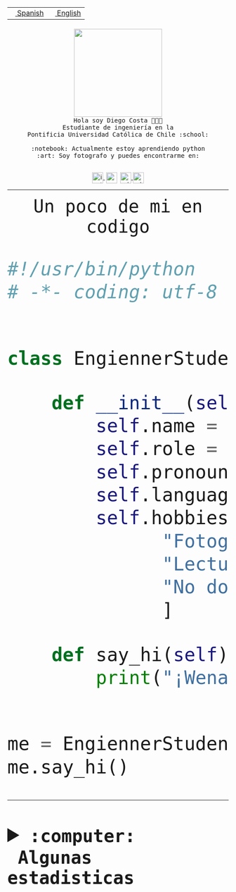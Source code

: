 <table border="0"  align="right">
 <tr><td><a href="README.md"><img src="https://upload.wikimedia.org/wikipedia/commons/thumb/8/89/Bandera_de_Espa%C3%B1a.svg/1200px-Bandera_de_Espa%C3%B1a.svg.png" height="10"> Spanish</a></td>
 <td><a href="README.en.md"><img src="https://upload.wikimedia.org/wikipedia/commons/a/a4/Flag_of_the_United_States.svg" height="10"> English</a></td></tr>
</table><br><br><br>


<p align="center">
  <img src="https://github.com/diegocostares/diegocostares/blob/main/Images/aaa2.gif?raw=true" height="200px" weight="200px">
  <br><samp>
    Hola soy Diego Costa 👨🏻‍💻<br>
    Estudiante de ingeniería en la <br>
    Pontificia Universidad Católica de Chile :school:<br>
  <br>
    :notebook: Actualmente estoy aprendiendo python <br>
    :art: Soy fotografo y puedes encontrarme en: <br>
  <br></samp>
  
</p>

<p align="center">
   <a href="https://instagram.com/diegocosta_no" target="blank">
    <img 
    align="center" src="https://cdn.jsdelivr.net/npm/simple-icons@3.0.1/icons/instagram.svg" alt="instagram" height="25px" width="25px" />
  </a>
  <a style="border: 3px solid; color: white;"href="https://t.me/diegocosta_no" target="blank">
  <img
  align="center" alt="Telegram" width="25px" src="https://icons-for-free.com/iconfiles/png/512/Telegram-1324888767380505522.png" />
</a>
<a href="https://api.whatsapp.com/send?phone=56971897835&text=Hola!" target="blank">
  <img
  align="center" alt="wtsp" width="25px" src="https://img.icons8.com/pastel-glyph/2x/whatsapp--v2.png" />
</a>
<a href="https://www.linkedin.com/in/diego-costa-786249213/" target="blank">
  <img
  align="center" alt="wtsp" width="25px" src="https://img.icons8.com/metro/452/linkedin.png" />
</a>

  </a>
</p>

---


<p align="center"><font size="25"><samp>Un poco de mi en codigo</samp></front></p>


```python
#!/usr/bin/python
# -*- coding: utf-8 -*-


class EngiennerStudent:

    def __init__(self):
        self.name = "Diego Costa"
        self.role = "Estudiante"
        self.pronouns = "he/him"
        self.language_spoken = ["es_CL", "en_US"]
        self.hobbies = [
              "Fotografia",
              "Lectura",
              "No dormir",
              ]

    def say_hi(self):
        print("¡Wena mundo!")


me = EngiennerStudent()
me.say_hi()
```
---
<details>
  <summary><b><samp>:computer: &nbsp;Algunas estadisticas</samp></b></summary>
  <br/></p>

<!--START_SECTION:waka-->
![Code Time](http://img.shields.io/badge/Code%20Time-1%2C100%20hrs%2015%20mins-blue)

**Soy nocturno 🦉** 

```text
🌞 Mañana                 52 commits          ░░░░░░░░░░░░░░░░░░░░░░░░░   01.43 % 
🌆 Día                    1171 commits        ████████░░░░░░░░░░░░░░░░░   32.14 % 
🌃 Tarde                  1572 commits        ███████████░░░░░░░░░░░░░░   43.15 % 
🌙 Noche                  848 commits         ██████░░░░░░░░░░░░░░░░░░░   23.28 % 
```
📅 **Soy más productivo los Martes** 

```text
Lunes                    568 commits         ████░░░░░░░░░░░░░░░░░░░░░   15.59 % 
Martes                   630 commits         ████░░░░░░░░░░░░░░░░░░░░░   17.29 % 
Miércoles                484 commits         ███░░░░░░░░░░░░░░░░░░░░░░   13.29 % 
Jueves                   532 commits         ████░░░░░░░░░░░░░░░░░░░░░   14.60 % 
Viernes                  540 commits         ████░░░░░░░░░░░░░░░░░░░░░   14.82 % 
Sábado                   338 commits         ██░░░░░░░░░░░░░░░░░░░░░░░   09.28 % 
Domingo                  551 commits         ████░░░░░░░░░░░░░░░░░░░░░   15.12 % 
```


📊 **Esta semana me dediqué a** 

```text
🐱‍💻 Proyectos: 
t4                       5 hrs 12 mins       ███████████░░░░░░░░░░░░░░   42.01 % 
2023-1-S4-Grupo2-Backend 1 hr 57 mins        ████░░░░░░░░░░░░░░░░░░░░░   15.81 % 
respaldo                 1 hr 26 mins        ███░░░░░░░░░░░░░░░░░░░░░░   11.60 % 
2023-1-S4-Grupo2-IA      1 hr 19 mins        ███░░░░░░░░░░░░░░░░░░░░░░   10.70 % 
2023-1-S4-Grupo2-Scraper 55 mins             ██░░░░░░░░░░░░░░░░░░░░░░░   07.51 % 
```


 Last Updated on 06/07/2023 03:05:50 UTC
<!--END_SECTION:waka-->
  
  

<p align="center"> <img src="https://github-readme-stats.vercel.app/api?username=diegocostares&show_icons=true&theme=ayu-mirage" alt="abhisheknaiidu" /></p>
 
</details>
